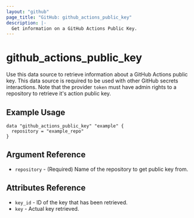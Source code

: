```yaml
---
layout: "github"
page_title: "GitHub: github_actions_public_key"
description: |-
  Get information on a GitHub Actions Public Key.
---
```


# github_actions_public_key

Use this data source to retrieve information about a GitHub Actions public key. This data source is required to be used with other GitHub secrets interactions.
Note that the provider `token` must have admin rights to a repository to retrieve it's action public key.

## Example Usage

```hcl
data "github_actions_public_key" "example" {
  repository = "example_repo"
}
```

## Argument Reference

 * `repository` - (Required) Name of the repository to get public key from.

## Attributes Reference

 * `key_id` - ID of the key that has been retrieved.
 * `key`    - Actual key retrieved.

